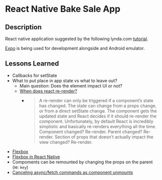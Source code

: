 # React Native Bake Sale App

## Description

React native application suggested by the following lynda.com [tutorial](https://www.lynda.com/React-Native-tutorials/React-Native-Essential-Training/560343-2.html).

[Expo](https://expo.io/) is being used for development alongside and Android emulator.

## Lessons Learned

- Callbacks for setState
- What to put place in app state vs what to leave out?
  - Main question: Does the element impact UI or not?
  - [When does react re-render?](https://lucybain.com/blog/2017/react-js-when-to-rerender/)
    - > A re-render can only be triggered if a component’s state has changed. The state can change from a props change, or from a direct setState change. The component gets the updated state and React decides if it should re-render the component. Unfortunately, by default React is incredibly simplistic and basically re-renders everything all the time. Component changed? Re-render. Parent changed? Re-render. Section of props that doesn't actually impact the view changed? Re-render.
- [Flexbox](https://css-tricks.com/snippets/css/a-guide-to-flexbox/)
- [Flexbox in React Native](https://facebook.github.io/react-native/docs/flexbox)
- Compoments can be remounted by changing the props on the parent (ie: `key`)
- [Canceling async/fetch commands as component unmounts](https://reactjs.org/blog/2015/12/16/ismounted-antipattern.html)